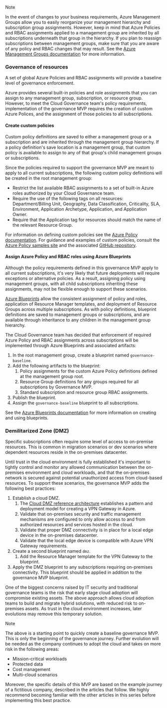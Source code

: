 <!-- TEMPLATE FILE - DO NOT ADD METADATA -->
<!-- markdownlint-disable MD002 MD041 -->
> [!NOTE]
>In the event of changes to your business requirements, Azure Management Groups allow you to easily reorganize your management hierarchy and subscription group assignments. However, keep in mind that Azure Policies and RBAC assignments applied to a management group are inherited by all subscriptions underneath that group in the hierarchy. If you plan to reassign subscriptions between management groups, make sure that you are aware of any policy and RBAC changes that may result. See the [Azure Management Groups documentation](/azure/governance/management-groups/) for more information.

### Governance of resources

A set of global Azure Policies and RBAC assignments will provide a baseline level of governance enforcement. 

Azure provides several built-in policies and role assignments that you can assign to any management group, subscription, or resource group. However, to meet the Cloud Governance team's policy requirements, implementation of the governance MVP requires the creation of custom Azure Polices, and the assignment of those policies to all subscriptions.

#### Create custom policies

Custom policy definitions are saved to either a management group or a subscription and are inherited through the management group hierarchy. If a policy definition's save location is a management group, that custom policy is available to assign to any of that group's child management groups or subscriptions.

Since the policies required to support the governance MVP are meant to apply to all current subscriptions, the following custom policy definitions will be created in the root management group:

- Restrict the list available RBAC assignments to a set of built-in Azure roles authorized by your Cloud Governance team.
- Require the use of the following tags on all resources: Department/Billing Unit, Geography, Data Classification, Criticality, SLA, Environment, Application Archetype, Application, and Application Owner.
- Require that the Application tag for resources should match the name of the relevant Resource Group.

For information on defining custom policies see the [Azure Policy documentation](/azure/governance/policy/tutorials/create-custom-policy-definition). For guidance and examples of custom policies, consult the [Azure Policy samples site](/azure/governance/policy/samples/) and the associated [GitHub repository](https://github.com/Azure/azure-policy).

#### Assign Azure Policy and RBAC roles using Azure Blueprints

Although the policy requirements defined in this governance MVP apply to all current subscriptions, it's very likely that future deployments will require exceptions or alternative policies. As a result, assigning policy using management groups, with all child subscriptions inheriting these assignments, may not be flexible enough to support these scenarios. 

[Azure Blueprints](/azure/governance/blueprints/overview) allow the consistent assignment of policy and roles, application of Resource Manager templates, and deployment of Resource Groups across multiple subscriptions. As with policy definitions, blueprint definitions are saved to management groups or subscriptions, and are available through inheritance to any children in the management group hierarchy.

The Cloud Governance team has decided that enforcement of required Azure Policy and RBAC assignments across subscriptions will be implemented through Azure Blueprints and associated artifacts:

1. In the root management group, create a blueprint named `governance-baseline`.
2. Add the following artifacts to the blueprint:
    1. Policy assignments for the custom Azure Policy definitions defined at the management group root.
    2. Resource Group definitions for any groups required for all subscriptions by Governance MVP.
    3. Standard subscription and resource group RBAC assignments.
3. Publish the blueprint.
4. Assign the `governance-baseline` blueprint to all subscriptions.

See the [Azure Blueprints documentation](/azure/governance/blueprints/overview) for more information on creating and using blueprints.

### Demilitarized Zone (DMZ)

Specific subscriptions often require some level of access to on-premise resources. This is common in migration scenarios or dev scenarios where dependent resources reside in the on-premises datacenter.  

Until trust in the cloud environment is fully established it's important to tightly control and monitor any allowed communication between the on-premises environment and cloud workloads, and that the on-premises network is secured against potential unauthorized access from cloud-based resources. To support these scenarios, the governance MVP adds the following best practices:

1. Establish a cloud DMZ.
    1. The [Cloud DMZ reference architecture](/azure/architecture/reference-architectures/dmz/secure-vnet-hybrid) establishes a pattern and deployment model for creating a VPN Gateway in Azure.
    2. Validate that on-premises security and traffic management mechanisms are configured to only allow access to and from authorized resources and services hosted in the cloud.
    3. Validate that proper DMZ connectivity is in place for a local edge device in the on-premises datacenter.
    4. Validate that the local edge device is compatible with Azure VPN Gateway requirements.
    <!-- 5. Once connection to the on-premisess VPN has been verified, capture the Resource Manager template created by that reference architecture. -->
1. Create a second blueprint named `dmz`.
    1. Add the Resource Manager template for the VPN Gateway to the blueprint.
1. Apply the DMZ blueprint to any subscriptions requiring on-premises connectivity. This blueprint should be applied in addition to the governance MVP blueprint.

One of the biggest concerns raised by IT security and traditional governance teams is the risk that early stage cloud adoption will compromise existing assets. The above approach allows cloud adoption teams to build and migrate hybrid solutions, with reduced risk to on-premises assets. As trust in the cloud environment increases, later evolutions may remove this temporary solution.

> [!NOTE]
> The above is a starting point to quickly create a baseline governance MVP. This is only the beginning of the governance journey. Further evolution will be needed as the company continues to adopt the cloud and takes on more risk in the following areas:
>
> - Mission-critical workloads
> - Protected data
> - Cost management
> - Multi-cloud scenarios
>
>Moreover, the specific details of this MVP are based on the example journey of a fictitious company, described in the articles that follow. We highly recommend becoming familiar with the other articles in this series before implementing this best practice.
